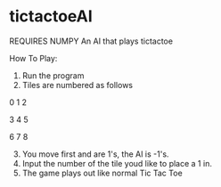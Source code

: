 # tictactoeAI
REQUIRES NUMPY
An AI that plays tictactoe

How To Play:
1) Run the program
2) Tiles are numbered as follows

0 1 2

3 4 5

6 7 8

3) You move first and are 1's, the AI is -1's.
4) Input the number of the tile youd like to place a 1 in.
5) The game plays out like normal Tic Tac Toe
